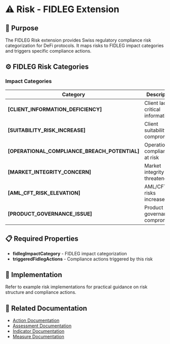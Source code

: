 # ⚠️ Risk - FIDLEG Extension

## 🌟 Purpose

The FIDLEG Risk extension provides Swiss regulatory compliance risk categorization for DeFi protocols. It maps risks to FIDLEG impact categories and triggers specific compliance actions.

## ⚙️ FIDLEG Risk Categories

### Impact Categories

| Category | Description |
|----------|-------------|
| **[CLIENT_INFORMATION_DEFICIENCY]** | Client lacks critical information |
| **[SUITABILITY_RISK_INCREASE]** | Client suitability compromised |
| **[OPERATIONAL_COMPLIANCE_BREACH_POTENTIAL]** | Operational compliance at risk |
| **[MARKET_INTEGRITY_CONCERN]** | Market integrity threatened |
| **[AML_CFT_RISK_ELEVATION]** | AML/CFT risks increased |
| **[PRODUCT_GOVERNANCE_ISSUE]** | Product governance compromised |


## 📋 Required Properties

- **fidlegImpactCategory** - FIDLEG impact categorization
- **triggeredFidlegActions** - Compliance actions triggered by this risk

<!-- PAGEBREAK -->

## 📖 Implementation

Refer to example risk implementations for practical guidance on risk structure and compliance actions.

<!-- HIDDEN -->

## 🔗 Related Documentation

- [Action Documentation](./action.fidleg.md)
- [Assessment Documentation](./assessment.fidleg.md)
- [Indicator Documentation](./indicator.fidleg.md)
- [Measure Documentation](./measure.fidleg.md)

<!-- /HIDDEN -->